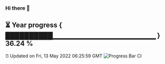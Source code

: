 ### Hi there 👋
⏳ Year progress { ██████████▁▁▁▁▁▁▁▁▁▁▁▁▁▁▁▁▁▁▁▁ } 36.24 %
---
⏰ Updated on Fri, 13 May 2022 06:25:59 GMT
![Progress Bar CI](https://github.com/liununu/liununu/workflows/Progress%20Bar%20CI/badge.svg)
